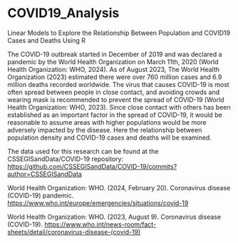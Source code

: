 # COVID19_Analysis
Linear Models to Explore the Relationship Between Population and COVID19 Cases and Deaths Using R

The COVID-19 outbreak started in December of 2019 and was declared a pandemic by the World Health Organization on March 11th, 2020 (World Health Organization: WHO, 2024). As of August 2023, The World Health Organization (2023) estimated there were over 760 million cases and 6.9 million deaths recorded worldwide. The virus that causes COVID-19 is most often spread between people in close contact, and avoiding crowds and wearing mask is recommended to prevent the spread of COVID-19 (World Health Organization: WHO, 2023). Since close contact with others has been established as an important factor in the spread of COVID-19, it would be reasonable to assume areas with higher populations would be more adversely impacted by the disease. Here the relationship between population density and COVID-19 cases and deaths will be examined.

The data used for this research can be found at the CSSEGISandData/COVID-19 repository: https://github.com/CSSEGISandData/COVID-19/commits?author=CSSEGISandData

World Health Organization: WHO. (2024, February 20). Coronavirus disease (COVID-19) pandemic. https://www.who.int/europe/emergencies/situations/covid-19

World Health Organization: WHO. (2023, August 9). Coronavirus disease (COVID-19). https://www.who.int/news-room/fact-sheets/detail/coronavirus-disease-(covid-19)
